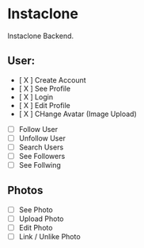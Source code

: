 # Instaclone

Instaclone Backend.

## User:

-   [ X ] Create Account
-   [ X ] See Profile
-   [ X ] Login
-   [ X ] Edit Profile
-   [ X ] CHange Avatar (Image Upload)
-   [ ] Follow User
-   [ ] Unfollow User
-   [ ] Search Users
-   [ ] See Followers
-   [ ] See Follwing

## Photos

-   [ ] See Photo
-   [ ] Upload Photo
-   [ ] Edit Photo
-   [ ] Link / Unlike Photo
